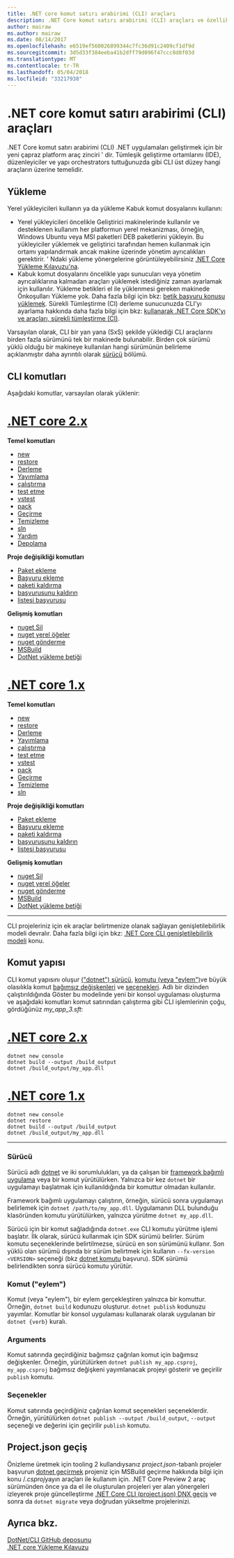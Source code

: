```yaml
---
title: .NET core komut satırı arabirimi (CLI) araçları
description: .NET Core komut satırı arabirimi (CLI) araçları ve özelliklerinin genel bakış.
author: mairaw
ms.author: mairaw
ms.date: 08/14/2017
ms.openlocfilehash: e6519ef560026899344c7fc36d91c2409cf1df9d
ms.sourcegitcommit: 3d5d33f384eeba41b2dff79d096f47ccc8d8f03d
ms.translationtype: MT
ms.contentlocale: tr-TR
ms.lasthandoff: 05/04/2018
ms.locfileid: "33217938"
---
```

# <a name="net-core-command-line-interface-cli-tools"></a>.NET core komut satırı arabirimi (CLI) araçları

.NET Core komut satırı arabirimi (CLI) .NET uygulamaları geliştirmek için bir yeni çapraz platform araç zinciri ' dir. Tümleşik geliştirme ortamlarını (IDE), düzenleyiciler ve yapı orchestrators tuttuğunuzda gibi CLI üst düzey hangi araçların üzerine temelidir.

## <a name="installation"></a>Yükleme

Yerel yükleyicileri kullanın ya da yükleme Kabuk komut dosyalarını kullanın:

* Yerel yükleyicileri öncelikle Geliştirici makinelerinde kullanılır ve desteklenen kullanım her platformun yerel mekanizması, örneğin, Windows Ubuntu veya MSI paketleri DEB paketlerini yükleyin. Bu yükleyiciler yüklemek ve geliştirici tarafından hemen kullanmak için ortamı yapılandırmak ancak makine üzerinde yönetim ayrıcalıkları gerektirir. ' Ndaki yükleme yönergelerine görüntüleyebilirsiniz [.NET Core Yükleme Kılavuzu'na](https://aka.ms/dotnetcoregs).
* Kabuk komut dosyalarını öncelikle yapı sunucuları veya yönetim ayrıcalıklarına kalmadan araçları yüklemek istediğiniz zaman ayarlamak için kullanılır. Yükleme betikleri el ile yüklenmesi gereken makinede Önkoşulları Yükleme yok. Daha fazla bilgi için bkz: [betik başvuru konusu yüklemek](dotnet-install-script.md). Sürekli Tümleştirme (CI) derleme sunucunuzda CLI'yı ayarlama hakkında daha fazla bilgi için bkz: [kullanarak .NET Core SDK'yı ve araçları, sürekli tümleştirme (CI)](using-ci-with-cli.md).

Varsayılan olarak, CLI bir yan yana (SxS) şekilde yüklediği CLI araçlarını birden fazla sürümünü tek bir makinede bulunabilir. Birden çok sürümü yüklü olduğu bir makineye kullanılan hangi sürümünün belirleme açıklanmıştır daha ayrıntılı olarak [sürücü](#driver) bölümü.

## <a name="cli-commands"></a>CLI komutları

Aşağıdaki komutlar, varsayılan olarak yüklenir:

# <a name="net-core-2xtabnetcore2x"></a>[.NET core 2.x](#tab/netcore2x)

**Temel komutları**

* [new](dotnet-new.md)
* [restore](dotnet-restore.md)
* [Derleme](dotnet-build.md)
* [Yayımlama](dotnet-publish.md)
* [çalıştırma](dotnet-run.md)
* [test etme](dotnet-test.md)
* [vstest](dotnet-vstest.md)
* [pack](dotnet-pack.md)
* [Geçirme](dotnet-migrate.md)
* [Temizleme](dotnet-clean.md)
* [sln](dotnet-sln.md)
* [Yardım](dotnet-help.md)
* [Depolama](dotnet-store.md)

**Proje değişikliği komutları**

* [Paket ekleme](dotnet-add-package.md)
* [Başvuru ekleme](dotnet-add-reference.md)
* [paketi kaldırma](dotnet-remove-package.md)
* [başvurusunu kaldırın](dotnet-remove-reference.md)
* [listesi başvurusu](dotnet-list-reference.md)

**Gelişmiş komutları**

* [nuget Sil](dotnet-nuget-delete.md)
* [nuget yerel öğeler](dotnet-nuget-locals.md)
* [nuget gönderme](dotnet-nuget-push.md)
* [MSBuild](dotnet-msbuild.md)
* [DotNet yükleme betiği](dotnet-install-script.md)

# <a name="net-core-1xtabnetcore1x"></a>[.NET core 1.x](#tab/netcore1x)

**Temel komutları**

* [new](dotnet-new.md)
* [restore](dotnet-restore.md)
* [Derleme](dotnet-build.md)
* [Yayımlama](dotnet-publish.md)
* [çalıştırma](dotnet-run.md)
* [test etme](dotnet-test.md)
* [vstest](dotnet-vstest.md)
* [pack](dotnet-pack.md)
* [Geçirme](dotnet-migrate.md)
* [Temizleme](dotnet-clean.md)
* [sln](dotnet-sln.md)

**Proje değişikliği komutları**

* [Paket ekleme](dotnet-add-package.md)
* [Başvuru ekleme](dotnet-add-reference.md)
* [paketi kaldırma](dotnet-remove-package.md)
* [başvurusunu kaldırın](dotnet-remove-reference.md)
* [listesi başvurusu](dotnet-list-reference.md)

**Gelişmiş komutları**

* [nuget Sil](dotnet-nuget-delete.md)
* [nuget yerel öğeler](dotnet-nuget-locals.md)
* [nuget gönderme](dotnet-nuget-push.md)
* [MSBuild](dotnet-msbuild.md)
* [DotNet yükleme betiği](dotnet-install-script.md)

---

CLI projeleriniz için ek araçlar belirtmenize olanak sağlayan genişletilebilirlik modeli devralır. Daha fazla bilgi için bkz: [.NET Core CLI genişletilebilirlik modeli](extensibility.md) konu.

## <a name="command-structure"></a>Komut yapısı

CLI komut yapısını oluşur [("dotnet") sürücü](#driver), [komutu (veya "eylem")](#command-verb)ve büyük olasılıkla komut [bağımsız değişkenleri](#arguments) ve [seçenekleri](#options). Adlı bir dizinden çalıştırıldığında Göster bu modelinde yeni bir konsol uygulaması oluşturma ve aşağıdaki komutları komut satırından çalıştırma gibi CLI işlemlerinin çoğu, gördüğünüz *my_app_3.sft*:

# <a name="net-core-2xtabnetcore2x"></a>[.NET core 2.x](#tab/netcore2x)

```console
dotnet new console
dotnet build --output /build_output
dotnet /build_output/my_app.dll
```

# <a name="net-core-1xtabnetcore1x"></a>[.NET core 1.x](#tab/netcore1x)

```console
dotnet new console
dotnet restore
dotnet build --output /build_output
dotnet /build_output/my_app.dll
```


---

### <a name="driver"></a>Sürücü

Sürücü adlı [dotnet](dotnet.md) ve iki sorumlulukları, ya da çalışan bir [framework bağımlı uygulama](../deploying/index.md) veya bir komut yürütülürken. Yalnızca bir kez `dotnet` bir uygulamayı başlatmak için kullanıldığında bir komuttur olmadan kullanılır.

Framework bağımlı uygulamayı çalıştırın, örneğin, sürücü sonra uygulamayı belirlemek için `dotnet /path/to/my_app.dll`. Uygulamanın DLL bulunduğu klasöründen komutu yürütülürken, yalnızca yürütme `dotnet my_app.dll`.

Sürücü için bir komut sağladığında `dotnet.exe` CLI komutu yürütme işlemi başlatır. İlk olarak, sürücü kullanmak için SDK sürümü belirler. Sürüm komutu seçeneklerinde belirtilmezse, sürücü en son sürümünü kullanır. Son yüklü olan sürümü dışında bir sürüm belirtmek için kullanın `--fx-version <VERSION>` seçeneği (bkz [dotnet komutu](dotnet.md) başvuru). SDK sürümü belirlendikten sonra sürücü komutu yürütür.

### <a name="command-verb"></a>Komut ("eylem")

Komut (veya "eylem"), bir eylem gerçekleştiren yalnızca bir komuttur. Örneğin, `dotnet build` kodunuzu oluşturur. `dotnet publish` kodunuzu yayımlar. Komutlar bir konsol uygulaması kullanarak olarak uygulanan bir `dotnet {verb}` kuralı.

### <a name="arguments"></a>Arguments

Komut satırında geçirdiğiniz bağımsız çağrılan komut için bağımsız değişkenler. Örneğin, yürütülürken `dotnet publish my_app.csproj`, `my_app.csproj` bağımsız değişkeni yayımlanacak projeyi gösterir ve geçirilir `publish` komutu.

### <a name="options"></a>Seçenekler

Komut satırında geçirdiğiniz çağrılan komut seçenekleri seçeneklerdir. Örneğin, yürütülürken `dotnet publish --output /build_output`, `--output` seçeneği ve değerini için geçirilir `publish` komutu. 

## <a name="migration-from-projectjson"></a>Project.json geçiş

Önizleme üretmek için tooling 2 kullandıysanız *project.json*-tabanlı projeler başvurun [dotnet geçirmek](dotnet-migrate.md) projeniz için MSBuild geçirme hakkında bilgi için konu /*.csproj*yayın araçları ile kullanım için. .NET Core Preview 2 araç sürümünden önce ya da el ile oluşturulan projeleri yer alan yönergeleri izleyerek proje güncelleştirme [.NET Core CLI (project.json) DNX geçiş](../migration/from-dnx.md) ve sonra da `dotnet migrate` veya doğrudan yükseltme projelerinizi.

## <a name="see-also"></a>Ayrıca bkz.

 [DotNet/CLI GitHub deposunu](https://github.com/dotnet/cli/)  
 [.NET core Yükleme Kılavuzu](https://aka.ms/dotnetcoregs)  
